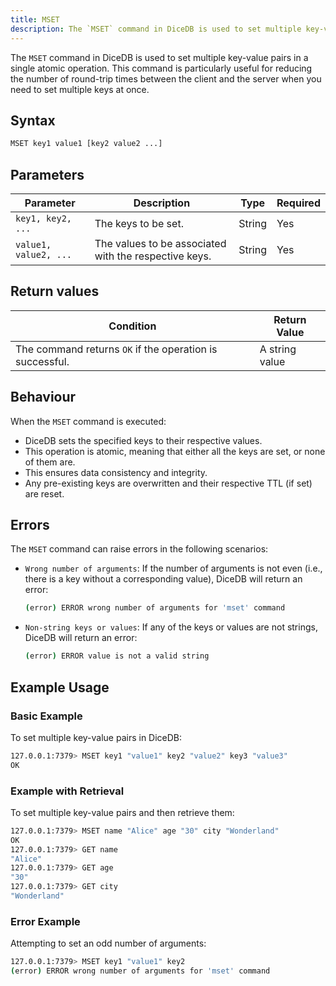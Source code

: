 ```yaml
---
title: MSET
description: The `MSET` command in DiceDB is used to set multiple key-value pairs in a single atomic operation. This command is particularly useful for reducing the number of round-trip times between the client and the server when you need to set multiple keys at once.
---
```


The `MSET` command in DiceDB is used to set multiple key-value pairs in a single atomic operation. This command is particularly useful for reducing the number of round-trip times between the client and the server when you need to set multiple keys at once.

## Syntax

```bash
MSET key1 value1 [key2 value2 ...]
```

## Parameters

| Parameter       | Description                                      | Type    | Required |
|-----------------|--------------------------------------------------|---------|----------|
| `key1, key2, ...`           | The keys to be set.  | String  | Yes      |
| `value1, value2, ...`           | The values to be associated with the respective keys. | String  | Yes      |


## Return values

| Condition                                      | Return Value                                      |
|------------------------------------------------|---------------------------------------------------|
| The command returns `OK` if the operation is successful.                       | A string value                                             |


## Behaviour

When the `MSET` command is executed: 
- DiceDB sets the specified keys to their respective values. 
- This operation is atomic, meaning that either all the keys are set, or none of them are. 
- This ensures data consistency and integrity.
- Any pre-existing keys are overwritten and their respective TTL (if set) are reset.

## Errors

The `MSET` command can raise errors in the following scenarios:
- `Wrong number of arguments`: If the number of arguments is not even (i.e., there is a key without a corresponding value), DiceDB will return an error:
  ```bash
  (error) ERROR wrong number of arguments for 'mset' command
  ```
- `Non-string keys or values`: If any of the keys or values are not strings, DiceDB will return an error:
  ```bash
  (error) ERROR value is not a valid string
  ```

## Example Usage

### Basic Example

To set multiple key-value pairs in DiceDB:

```bash
127.0.0.1:7379> MSET key1 "value1" key2 "value2" key3 "value3"
OK
```

### Example with Retrieval

To set multiple key-value pairs and then retrieve them:

```bash
127.0.0.1:7379> MSET name "Alice" age "30" city "Wonderland"
OK
127.0.0.1:7379> GET name
"Alice"
127.0.0.1:7379> GET age
"30"
127.0.0.1:7379> GET city
"Wonderland"
```

### Error Example

Attempting to set an odd number of arguments:

```bash
127.0.0.1:7379> MSET key1 "value1" key2
(error) ERROR wrong number of arguments for 'mset' command
```